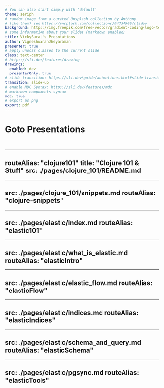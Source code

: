 ```yaml
---
# You can also start simply with 'default'
theme: seriph
# random image from a curated Unsplash collection by Anthony
# like them? see https://unsplash.com/collections/94734566/slidev
background: https://img.freepik.com/free-vector/gradient-coding-logo-template_23-2148809439.jpg
# some information about your slides (markdown enabled)
title: VickySuraj's Presntations
author: VigneshwaranJheyaraman
presenter: true
# apply unocss classes to the current slide
class: text-center
# https://sli.dev/features/drawing
drawings:
  enabled: dev
  presenterOnly: true 
# slide transition: https://sli.dev/guide/animations.html#slide-transitions
transition: slide-up
# enable MDC Syntax: https://sli.dev/features/mdc
# markdown components syntax
mdc: true
# export as png
export: pdf
---
```


# Goto Presentations

<div>
  <Link to="/clojure101" title="Clojure 101" />
  <br />
  <Link to="/elastic101" title="Elastic & stuff" />
</div>

---
routeAlias: "clojure101"
title: "Clojure 101 & Stuff"
src: ./pages/clojure_101/README.md
---


---
src: ./pages/clojure_101/snippets.md
routeAlias: "clojure-snippets"
---

---
src: ./pages/elastic/index.md
routeAlias: "elastic101"
---

---
src: ./pages/elastic/what_is_elastic.md
routeAlias: "elasticIntro"
---

---
src: ./pages/elastic/elastic_flow.md
routeAlias: "elasticFlow"
---

---
src: ./pages/elastic/indices.md
routeAlias: "elasticIndices"
---

---
src: ./pages/elastic/schema_and_query.md
routeAlias: "elasticSchema"
---

---
src: ./pages/elastic/pgsync.md
routeAlias: "elasticTools"
---
